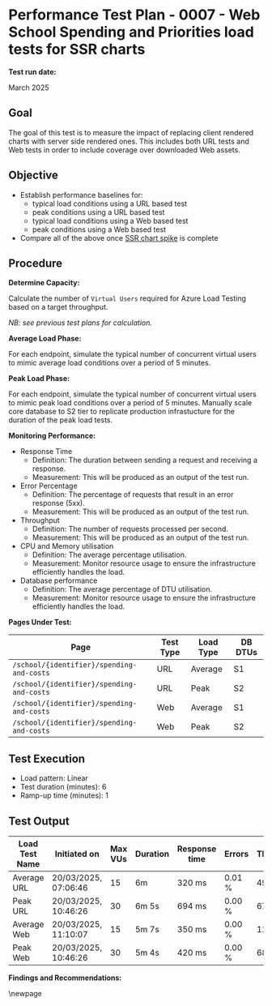 ﻿# Performance Test Plan - 0007 - Web School Spending and Priorities load tests for SSR charts

**Test run date:**

March 2025

## Goal

The goal of this test is to measure the impact of replacing client rendered charts with server side rendered ones.
This includes both URL tests and Web tests in order to include coverage over downloaded Web assets.

## Objective

- Establish performance baselines for:
  - typical load conditions using a URL based test
  - peak conditions using a URL based test
  - typical load conditions using a Web based test
  - peak conditions using a Web based test
- Compare all of the above once [SSR chart spike](https://dfe-ssp.visualstudio.com/s198-DfE-Benchmarking-service/_workitems/edit/248027) is complete

## Procedure

**Determine Capacity:**

Calculate the number of `Virtual Users` required for Azure Load Testing based on a target throughput.

_NB: see previous test plans for calculation._

**Average Load Phase:**

For each endpoint, simulate the typical number of concurrent virtual users to mimic average load conditions over a period of 5 minutes.

**Peak Load Phase:**

For each endpoint, simulate the typical number of concurrent virtual users to mimic peak load conditions over a period of 5 minutes.
Manually scale core database to S2 tier to replicate production infrastucture for the duration of the peak load tests.

**Monitoring Performance:**

- Response Time
  - Definition: The duration between sending a request and receiving a response.
  - Measurement: This will be produced as an output of the test run.
- Error Percentage
  - Definition: The percentage of requests that result in an error response (5xx).
  - Measurement: This will be produced as an output of the test run.
- Throughput
  - Definition: The number of requests processed per second.
  - Measurement: This will be produced as an output of the test run.
- CPU and Memory utilisation
  - Definition: The average percentage utilisation.
  - Measurement: Monitor resource usage to ensure the infrastructure efficiently handles the load.
- Database performance
  - Definition: The average percentage of DTU utilisation.
  - Measurement: Monitor resource usage to ensure the infrastructure efficiently handles the load.

**Pages Under Test:**

| Page                                      | Test Type | Load Type | DB DTUs |
|-------------------------------------------|-----------|-----------| ------- |
| `/school/{identifier}/spending-and-costs` | URL       | Average   | S1      |
| `/school/{identifier}/spending-and-costs` | URL       | Peak      | S2      |
| `/school/{identifier}/spending-and-costs` | Web       | Average   | S1      |
| `/school/{identifier}/spending-and-costs` | Web       | Peak      | S2      |

## Test Execution

- Load pattern: Linear
- Test duration (minutes): 6
- Ramp-up time (minutes): 1

## Test Output

<!-- take care with final separator line in piped table, as pandoc uses this for relative column widths -->
| Load Test Name                                                        | Initiated on         | Max VUs | Duration | Response time | Errors   | Throughput | Result |
|-----------------------------------------------------------------------|----------------------|---------|----------|---------------|----------|------------|--------|
| Average URL                                                           | 20/03/2025, 07:06:46 | 15      | 6m       | 320 ms        | 0.01 %   | 49.99 /s   | [✅ Passed](https://portal.azure.com/#blade/Microsoft_Azure_CloudNativeTesting/NewReport/resourceId/%2Fsubscriptions%2Fa5c0a8d7-a54d-4a6d-ab79-4ca64a3b750f%2Fresourcegroups%2Fs198t01-ebis-perf-tests%2Fproviders%2Fmicrosoft.loadtestservice%2Floadtests%2Fs198t01-load-tests/testId/64328db8-47e9-4214-9182-b5b7505ff027/testRunId/ffdcb805-e405-4f6b-a735-cbcb90ad7027) |
| Peak URL                                                              | 20/03/2025, 10:46:26 | 30      | 6m  5s   | 694 ms        | 0.00 %   | 67.49 /s   | [✅ Passed](https://portal.azure.com/#blade/Microsoft_Azure_CloudNativeTesting/NewReport/resourceId/%2Fsubscriptions%2Fa5c0a8d7-a54d-4a6d-ab79-4ca64a3b750f%2Fresourcegroups%2Fs198t01-ebis-perf-tests%2Fproviders%2Fmicrosoft.loadtestservice%2Floadtests%2Fs198t01-load-tests/testId/c661f194-eb06-4513-82fc-a3234deca4ae/testRunId/6a131fd9-7a2e-4b7e-8140-9a9ed9dd96d1) |
| Average Web                                                           | 20/03/2025, 11:10:07 | 15      | 5m 7s    | 350 ms        | 0.00 %   | 113.76 /s  | [✅ Passed](https://portal.azure.com/#blade/Microsoft_Azure_CloudNativeTesting/NewReport/resourceId/%2Fsubscriptions%2Fa5c0a8d7-a54d-4a6d-ab79-4ca64a3b750f%2Fresourcegroups%2Fs198t01-ebis-perf-tests%2Fproviders%2Fmicrosoft.loadtestservice%2Floadtests%2Fs198t01-load-tests/testId/6a131fd9-7a2e-4b7e-8140-9a9ed9dd9b0b/testRunId/6a131fd9-7a2e-4b7e-8140-9a9ed9dd9b3f) |
| Peak Web                                                              | 20/03/2025, 10:46:26 | 30      | 5m  4s   | 420 ms        | 0.00 %   | 68.72 /s   | [✅ Passed](https://portal.azure.com/#blade/Microsoft_Azure_CloudNativeTesting/NewReport/resourceId/%2Fsubscriptions%2Fa5c0a8d7-a54d-4a6d-ab79-4ca64a3b750f%2Fresourcegroups%2Fs198t01-ebis-perf-tests%2Fproviders%2Fmicrosoft.loadtestservice%2Floadtests%2Fs198t01-load-tests/testId/1f5453f4-9d9c-4cab-8911-b676df16842a/testRunId/6a131fd9-7a2e-4b7e-8140-9a9ed9dd98aa) |

**Findings and Recommendations:**

<!-- Leave the rest of this page blank -->
\newpage
